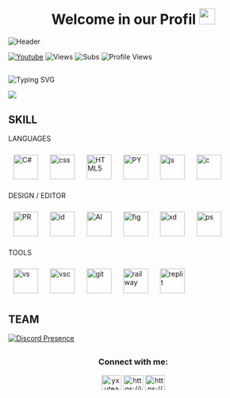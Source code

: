 
<h1 align="center"> Welcome in our Profil <img src="https://raw.githubusercontent.com/MartinHeinz/MartinHeinz/master/wave.gif" height="32" /> </h1>


![Header](https://i.imgur.com/f2vG42p.png) 



   <a href="https://www.youtube.com/channel/UCMXvwwnTfpH6GCvnkilmnOw?sub_confirmation=1"><img alt="Youtube" title="Youtube" src="https://img.shields.io/badge/-Subscribe-red?style=for-the-badge&logo=youtube&logoColor=white"/></a>   ![Views](https://img.shields.io/youtube/channel/views/UCMXvwwnTfpH6GCvnkilmnOw?style=for-the-badge) ![Subs](https://img.shields.io/youtube/channel/subscribers/UCMXvwwnTfpH6GCvnkilmnOw?style=for-the-badge) ![Profile Views](https://komarev.com/ghpvc/?username=YxuTeam&style=for-the-badge)


##
![Typing SVG](https://readme-typing-svg.demolab.com?font=Fira+Code&pause=1000&color=E5A2F7&width=435&lines=Welcome+in++Yxu+development)


<div align="left"><img src="https://github-readme-stats.vercel.app/api?username=YxuTeam&show_icons=true&count_private=true&hide_border=true" align="center" /></div>  

 
## SKILL
LANGUAGES 
  <div align="left">  
<img style="margin: 10px" src="https://i.imgur.com/sBXroji.png" alt="C#" height="50" />  
<img style="margin: 10px" src="https://i.imgur.com/48cPMJc.png" alt="css" height="50" /> 
<img style="margin: 10px" src="https://i.imgur.com/LWQ3wLt.png" alt="HTML5" height="50" />  
<img style="margin: 10px" src="https://i.imgur.com/lfYvH1M.png" alt="PY" height="50" /> 
<img style="margin: 10px" src="https://i.imgur.com/DK4eYsq.png" alt="js" height="50" /> 
<img style="margin: 10px" src="https://i.imgur.com/QCurofw.png" alt="c" height="50" />  
</div>

DESIGN / EDITOR
  <div align="left">  
<img style="margin: 10px" src="https://i.imgur.com/ztay8Sk.png" alt="PR" height="50" />  
<img style="margin: 10px" src="https://i.imgur.com/BmwwsFB.png" alt="id" height="50" />  
<img style="margin: 10px" src="https://i.imgur.com/VDwBteI.png" alt="AI" height="50" /> 
<img style="margin: 10px" src="https://i.imgur.com/GP5V1Hz.png" alt="fig" height="50" />  
<img style="margin: 10px" src="https://i.imgur.com/gxr7i04.png" alt="xd" height="50" />  
<img style="margin: 10px" src="https://i.imgur.com/UX75NfK.png" alt="ps" height="50" />  
</div>

TOOLS
  <div align="left">    
<img style="margin: 10px" src="https://i.imgur.com/CaQx32P.png" alt="vs" height="50" />  
<img style="margin: 10px" src="https://i.imgur.com/0mktWKP.png" alt="vsc" height="50" /> 
<img style="margin: 10px" src="https://i.imgur.com/2J4lZ9N.png" alt="git" height="50" />  
<img style="margin: 10px" src="https://i.imgur.com/rAHVZZP.png" alt="railway" height="50" /> 
<img style="margin: 10px" src="https://i.imgur.com/BYauOzd.png" alt="replit" height="50" />  
</div>
</div>

## TEAM 

[![Discord Presence](https://lanyard.cnrad.dev/api/967182770331865088)](https://discord.com/users/967182770331865088)


##
<h3 align="center">Connect with me:</h3>
<p align="center">
<a href="https://twitter.com/yxuteam" target="blank"><img align="center" src="https://raw.githubusercontent.com/rahuldkjain/github-profile-readme-generator/master/src/images/icons/Social/twitter.svg" alt="yxuteam" height="30" width="40" /></a>
<a href="https://instagram.com/https://instagram.com/yxuteam" target="blank"><img align="center" src="https://raw.githubusercontent.com/rahuldkjain/github-profile-readme-generator/master/src/images/icons/Social/instagram.svg" alt="https://instagram.com/yxuteam" height="30" width="40" /></a>
<a href="https://discord.gg/eternal-987776284832722964" target="blank"><img align="center" src="https://raw.githubusercontent.com/rahuldkjain/github-profile-readme-generator/master/src/images/icons/Social/discord.svg" alt="https://discord.gg/eternal-987776284832722964" height="30" width="40" /></a>
</p>
